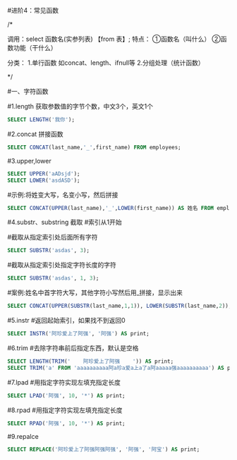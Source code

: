 #进阶4：常见函数

/*

调用：select 函数名(实参列表) 【from 表】;
特点：
	①函数名（叫什么）
	②函数功能（干什么）

分类：
	1.单行函数
	如concat、length、ifnull等
	2.分组处理（统计函数）

*/

#一、字符函数

#1.length 获取参数值的字节个数，中文3个，英文1个

```sql
SELECT LENGTH('我你');
```

#2.concat 拼接函数

```sql
SELECT CONCAT(last_name,'_',first_name) FROM employees;
```

#3.upper,lower

```sql
SELECT UPPER('aADsjd');
SELECT LOWER('asdASD');
```

#示例:将姓变大写，名变小写，然后拼接

```sql
SELECT CONCAT(UPPER(last_name),'_',LOWER(first_name)) AS 姓名 FROM employees;
```

#4.substr、substring 截取
#索引从1开始

#截取从指定索引处后面所有字符

```sql
SELECT SUBSTR('asdas', 3);
```

#截取从指定索引处指定字符长度的字符

```sql
SELECT SUBSTR('asdas', 1, 3);
```

#案例:姓名中首字符大写，其他字符小写然后用_拼接，显示出来

```sql
SELECT CONCAT(UPPER(SUBSTR(last_name,1,1)), LOWER(SUBSTR(last_name,2)), '_', LOWER(first_name)) AS 姓名 FROM employees;
```

#5.instr
#返回起始索引，如果找不到返回0

```sql
SELECT INSTR('阿珍爱上了阿强', '阿强') AS print;
```

#6.trim
#去除字符串前后指定东西，默认是空格

```sql
SELECT LENGTH(TRIM('    阿珍爱上了阿强    ')) AS print;
SELECT TRIM('a' FROM 'aaaaaaaaaa阿a珍a爱a上a了a阿aaaaa强aaaaaaaaaa') AS print;
```

#7.lpad
#用指定字符实现左填充指定长度

```sql
SELECT LPAD('阿强', 10, '*') AS print;
```

#8.rpad
#用指定字符实现左填充指定长度

```sql
SELECT RPAD('阿强', 10, '*') AS print;
```

#9.repalce

```sql
SELECT REPLACE('阿珍爱上了阿强阿强阿强', '阿强', '阿宝') AS print;
```

